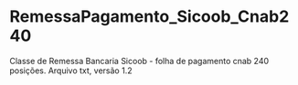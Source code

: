 # RemessaPagamento_Sicoob_Cnab240
Classe de Remessa Bancaria Sicoob - folha de pagamento cnab 240 posições. Arquivo txt, versão 1.2
